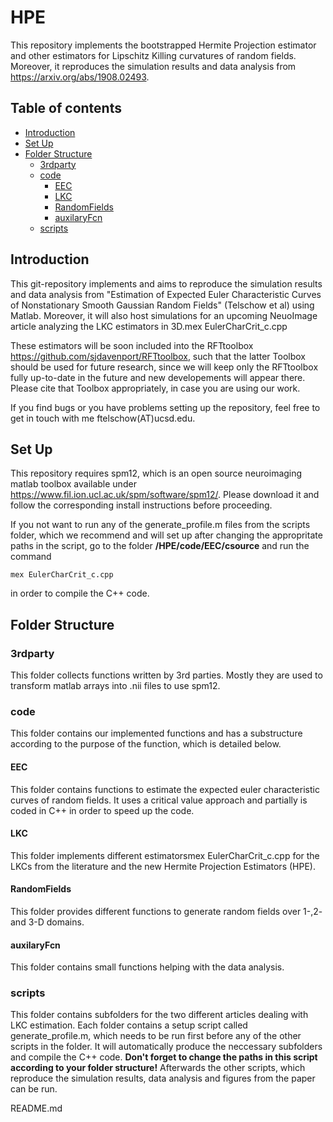 # HPE
This repository implements the bootstrapped Hermite Projection estimator
and other estimators for Lipschitz Killing curvatures of random fields.
Moreover, it reproduces the simulation results and data analysis from
https://arxiv.org/abs/1908.02493.

## Table of contents
* [Introduction](#introduction)
* [Set Up](#setup)
* [Folder Structure](#folderstruct)
    * [3rdparty](#3rdparty)
    * [code](#MatlabFunctions)
      * [EEC](#EEC)
      * [LKC](#LKC)
      * [RandomFields](#RandomFieldGeneration)
      * [auxilaryFcn](#Auxfunctions)
    * [scripts](#scripts)
 

## Introduction <a name="introduction"></a>
This git-repository implements and aims to reproduce the
simulation results and data analysis from "Estimation of Expected Euler
Characteristic Curves of Nonstationary Smooth Gaussian Random Fields" (Telschow et al)
using Matlab. Moreover, it will also host simulations for an upcoming NeuoImage article
analyzing the LKC estimators in 3D.mex EulerCharCrit_c.cpp

These estimators will be soon included into the RFTtoolbox https://github.com/sjdavenport/RFTtoolbox,
such that the latter Toolbox should be used for future research, since we will keep only the RFTtoolbox
fully up-to-date in the future and new developements will appear there. Please cite that Toolbox appropriately,
in case you are using our work.

If you find bugs or you have problems setting up the repository, feel free to get in touch with me ftelschow(AT)ucsd.edu.

## Set Up <a name="setup"></a>
This repository requires spm12, which is an open source
neuroimaging matlab toolbox available under https://www.fil.ion.ucl.ac.uk/spm/software/spm12/.
Please download it and follow the corresponding install instructions before proceeding.

If you not want to run any of the generate_profile.m files from the scripts folder, which we
recommend and will set up after changing the appropritate paths in the script, go to the folder
**/HPE/code/EEC/csource** and run the command
```
mex EulerCharCrit_c.cpp
```
in order to compile the C++ code.


## Folder Structure <a name="folderstruct"></a>
### 3rdparty <a name="3rdparty"></a>
This folder collects functions written by 3rd parties. Mostly they are used to
transform matlab arrays into .nii files to use spm12.
### code <a name="code"></a>
This folder contains our implemented functions and has a substructure according
to the purpose of the function, which is detailed below.
#### EEC <a name="EEC"></a>
This folder contains functions to estimate the expected euler characteristic curves
of random fields. It uses a critical value approach and partially is coded in C++ in
order to speed up the code.
#### LKC <a name="LKC"></a>
This folder implements different estimatorsmex EulerCharCrit_c.cpp for the LKCs from the literature and the
new Hermite Projection Estimators (HPE).
#### RandomFields <a name="RandomFieldGeneration"></a>
This folder provides different functions to generate random fields over 1-,2- and 3-D domains.
#### auxilaryFcn <a name="Auxfunctions"></a>
This folder contains small functions helping with the data analysis.

### scripts <a name="scripts"></a>
This folder contains subfolders for the two different articles dealing with LKC estimation.
Each folder contains a setup script called generate_profile.m, which needs to be run first before
any of the other scripts in the folder. It will automatically produce the neccessary subfolders and
compile the C++ code. **Don't forget to change the paths in this script according to your folder structure!**
Afterwards the other scripts, which reproduce the simulation results, data analysis and
figures from the paper can be run.

README.md

